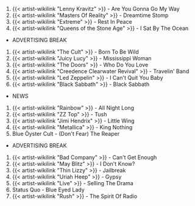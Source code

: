 1. {{< artist-wikilink "Lenny Kravitz" >}} - Are You Gonna Go My Way
2. {{< artist-wikilink "Masters Of Reality" >}} - Dreamtime Stomp
3. {{< artist-wikilink "Extreme" >}} - Rest In Peace
4. {{< artist-wikilink "Queens of the Stone Age" >}} - I Sat By The Ocean

- ADVERTISING BREAK

1. {{< artist-wikilink "The Cult" >}} - Born To Be Wild
2. {{< artist-wikilink "Juicy Lucy" >}} - Mississippi Woman
3. {{< artist-wikilink "The Doors" >}} - Who Do You Love
4. {{< artist-wikilink "Creedence Clearwater Revival" >}} - Travelin' Band
5. {{< artist-wikilink "Led Zeppelin" >}} - I Can't Quit You Baby
6. {{< artist-wikilink "Black Sabbath" >}} - Black Sabbath

- NEWS

1. {{< artist-wikilink "Rainbow" >}} - All Night Long 
2. {{< artist-wikilink "ZZ Top" >}} - Tush 
3. {{< artist-wikilink "Jimi Hendrix" >}} - Little Wing 
4. {{< artist-wikilink "Metallica" >}} - King Nothing 
5. Blue Öyster Cult - (Don't Fear) The Reaper

- ADVERTISING BREAK

1. {{< artist-wikilink "Bad Company" >}} - Can't Get Enough 
2. {{< artist-wikilink "May Blitz" >}} - I Don't Know? 
3. {{< artist-wikilink "Thin Lizzy" >}} - Jailbreak 
4. {{< artist-wikilink "Uriah Heep" >}} - Gypsy 
5. {{< artist-wikilink "Live" >}} - Selling The Drama 
6. Status Quo - Blue Eyed Lady
7. {{< artist-wikilink "Rush" >}} - The Spirit Of Radio 